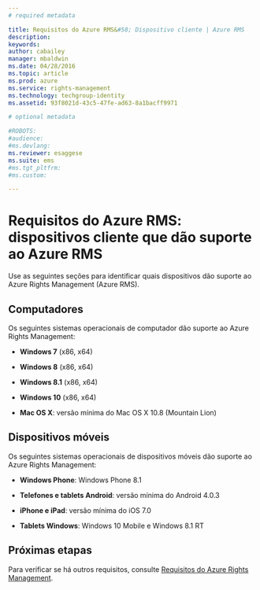 ```yaml
---
# required metadata

title: Requisitos do Azure RMS&#58; Dispositivo cliente | Azure RMS
description:
keywords:
author: cabailey
manager: mbaldwin
ms.date: 04/28/2016
ms.topic: article
ms.prod: azure
ms.service: rights-management
ms.technology: techgroup-identity
ms.assetid: 93f8021d-43c5-47fe-ad63-8a1bacff9971

# optional metadata

#ROBOTS:
#audience:
#ms.devlang:
ms.reviewer: esaggese
ms.suite: ems
#ms.tgt_pltfrm:
#ms.custom:

---
```



# Requisitos do Azure RMS: dispositivos cliente que dão suporte ao Azure RMS
Use as seguintes seções para identificar quais dispositivos dão suporte ao Azure Rights Management (Azure RMS).

## Computadores
Os seguintes sistemas operacionais de computador dão suporte ao Azure Rights Management:

-   **Windows 7** (x86, x64)

-   **Windows 8** (x86, x64)

-   **Windows 8.1** (x86, x64)

-   **Windows 10** (x86, x64)

-   **Mac OS X**: versão mínima do Mac OS X 10.8 (Mountain Lion)

## Dispositivos móveis
Os seguintes sistemas operacionais de dispositivos móveis dão suporte ao Azure Rights Management:

-   **Windows Phone**: Windows Phone 8.1

-   **Telefones e tablets Android**: versão mínima do Android 4.0.3

-   **iPhone e iPad**: versão mínima do iOS 7.0

-   **Tablets Windows**: Windows 10 Mobile e Windows 8.1 RT


## Próximas etapas
Para verificar se há outros requisitos, consulte [Requisitos do Azure Rights Management](requirements-azure-rms.md).



<!--HONumber=Apr16_HO4-->


